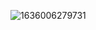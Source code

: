 
![1636006279731](https://user-images.githubusercontent.com/58290134/140266582-de1ad644-5fe4-46db-8325-a6ce993763d0.jpg)
